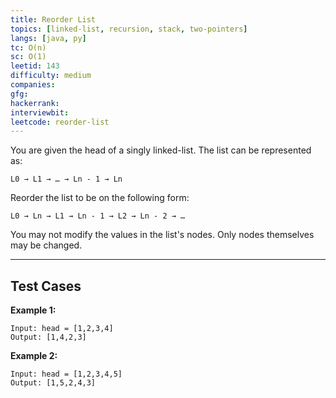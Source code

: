 ```yaml
---
title: Reorder List
topics: [linked-list, recursion, stack, two-pointers]
langs: [java, py]
tc: O(n)
sc: O(1)
leetid: 143
difficulty: medium
companies: 
gfg: 
hackerrank: 
interviewbit: 
leetcode: reorder-list
---
```


You are given the head of a singly linked-list. The list can be represented as:
```
L0 → L1 → … → Ln - 1 → Ln
```
Reorder the list to be on the following form:

```
L0 → Ln → L1 → Ln - 1 → L2 → Ln - 2 → …
```
You may not modify the values in the list's nodes. Only nodes themselves may be changed.

---

## Test Cases

**Example 1:** 
```
Input: head = [1,2,3,4]
Output: [1,4,2,3]
```

**Example 2:** 
```
Input: head = [1,2,3,4,5]
Output: [1,5,2,4,3]
```
